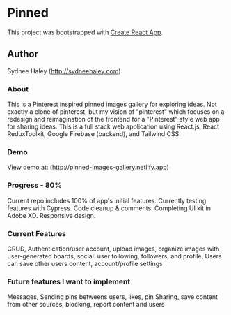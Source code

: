 # Pinned

This project was bootstrapped with [Create React App](https://github.com/facebook/create-react-app).

## Author

Sydnee Haley (http://sydneehaley.com)

### About

This is a Pinterest inspired pinned images gallery for exploring ideas. Not exactly a clone of pinterest, but my
vision of "pinterest" which focuses on a redesign and reimagination of the frontend for a "Pinterest" style web app for sharing ideas. This is a full stack web application using React.js, React ReduxToolkit, Google Firebase (backend), and Tailwind CSS.

### Demo

View demo at: (http://pinned-images-gallery.netlify.app)

### Progress - 80%

Current repo includes 100% of app's initial features. Currently testing features with Cypress. Code cleanup & comments. Completing UI kit in Adobe XD. Responsive design.

### Current Features

CRUD, Authentication/user account, upload images, organize images with user-generated boards, social: user following, followers, and profile, Users can save other users content, account/profile settings

### Future features I want to implement

Messages, Sending pins betweens users, likes, pin Sharing, save content from other sources, blocking, report content and users
